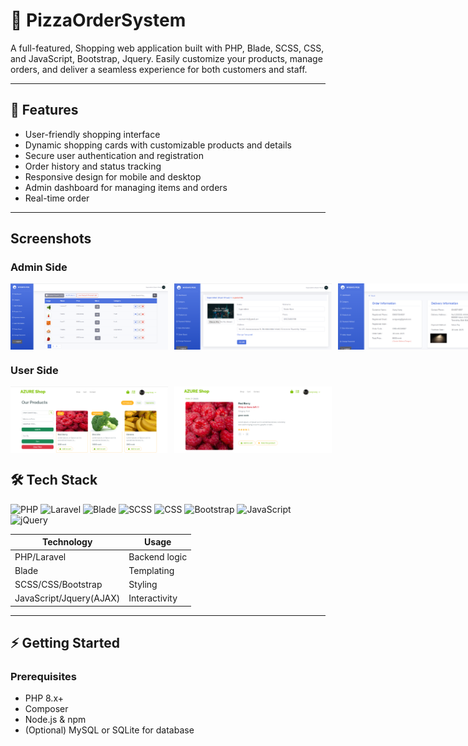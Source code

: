 # 🍕 PizzaOrderSystem

A full-featured, Shopping web application built with PHP, Blade, SCSS, CSS, and JavaScript, Bootstrap, Jquery. Easily customize your products, manage orders, and deliver a seamless experience for both customers and staff.

---

## 🚀 Features

-   User-friendly shopping interface
-   Dynamic shopping cards with customizable products and details
-   Secure user authentication and registration
-   Order history and status tracking
-   Responsive design for mobile and desktop
-   Admin dashboard for managing items and orders
-   Real-time order

---

## Screenshots

### Admin Side

<!-- Admin Section -->
<div style="display: flex; gap: 10px; margin-bottom: 20px;">
  <img src="public/admin/screenshots/productListA_POS.png" alt="Admin Product List" style="width:50%;">
  <img src="public/admin/screenshots/profileA_POS.png" alt="Admin Profile" style="width:50%;">
  <img src="public/admin/screenshots/orderDetailsA_POS.png" alt="Admin Orders" style="width:50%;">
</div>

### User Side

<div style="display: flex; gap: 10px;">
  <img src="public/admin/screenshots/userhomePOS.png" alt="User Homepage" style="width:50%;">
  <img src="public/admin/screenshots/productdetailsPOS.png" alt="User Order Page" style="width:50%;">
</div>


## 🛠 Tech Stack

<p align="left">
  <img src="https://img.shields.io/badge/PHP-777BB4?style=for-the-badge&logo=php&logoColor=white" alt="PHP" />
  <img src="https://img.shields.io/badge/Laravel-FF2D20?style=for-the-badge&logo=laravel&logoColor=white" alt="Laravel" />
  <img src="https://img.shields.io/badge/Blade-563D7C?style=for-the-badge&logo=laravel&logoColor=white" alt="Blade" />
  <img src="https://img.shields.io/badge/SCSS-CC6699?style=for-the-badge&logo=sass&logoColor=white" alt="SCSS" />
  <img src="https://img.shields.io/badge/CSS-1572B6?style=for-the-badge&logo=css3&logoColor=white" alt="CSS" />
  <img src="https://img.shields.io/badge/Bootstrap-7952B3?style=for-the-badge&logo=bootstrap&logoColor=white" alt="Bootstrap" />
  <img src="https://img.shields.io/badge/JavaScript-F7DF1E?style=for-the-badge&logo=javascript&logoColor=black" alt="JavaScript" />
  <img src="https://img.shields.io/badge/jQuery-0769AD?style=for-the-badge&logo=jquery&logoColor=white" alt="jQuery" />
</p>

| Technology              | Usage         |
| ----------------------- | ------------- |
| PHP/Laravel             | Backend logic |
| Blade                   | Templating    |
| SCSS/CSS/Bootstrap      | Styling       |
| JavaScript/Jquery(AJAX) | Interactivity |

---

## ⚡ Getting Started

### Prerequisites

-   PHP 8.x+
-   Composer
-   Node.js & npm
-   (Optional) MySQL or SQLite for database



